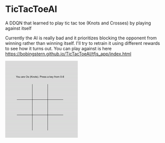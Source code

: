 # TicTacToeAI
A DDQN that learned to play tic tac toe (Knots and Crosses) by playing against itself

Currently the AI is really bad and it prioritizes blocking the opponent from winning rather than winning itself. I'll try to retrain it using different rewards to see how it turns out. You can play against is here https://bobingstern.github.io/TicTacToeAI/tfjs_app/index.html

![AI](https://raw.githubusercontent.com/Bobingstern/TicTacToeAI/main/croppedTicr.gif)
